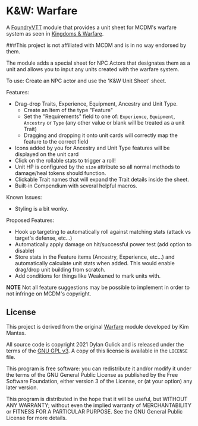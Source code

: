 # K&W: Warfare

A [FoundryVTT](https://foundryvtt.com/) module that provides a unit sheet for MCDM's warfare system as seen in [Kingdoms & Warfare](https://shop.mcdmproductions.com/products/kingdoms-and-warfare-book).

###This project is not affiliated with MCDM and is in no way endorsed by them.

The module adds a special sheet for NPC Actors that designates them as a unit and allows you to input any units created with the warfare system.

To use: Create an NPC actor and use the 'K&W Unit Sheet' sheet.

Features:
* Drag-drop Traits, Experience, Equipment, Ancestry and Unit Type.
  * Create an Item of the type "Feature"
  * Set the "Requirements" field to one of: `Experience`, `Equipment`, `Ancestry` or `Type` (any other value or blank will be treated as a unit Trait)
  * Dragging and dropping it onto unit cards will correctly map the feature to the correct field
* Icons added by you for Ancestry and Unit Type features will be displayed on the unit card
* Click on the rollable stats to trigger a roll!
* Unit HP is configured by the `size` attribute so all normal methods to damage/heal tokens should function.
* Clickable Trait names that will expand the Trait details inside the sheet.
* Built-in Compendium with several helpful macros.

Known Issues:
* Styling is a bit wonky.

Proposed Features:
* Hook up targeting to automatically roll against matching stats (attack vs target's defense, etc...)
* Automatically apply damage on hit/successful power test (add option to disable)
* Store stats in the Feature items (Ancestry, Experience, etc...) and automatically calculate unit stats when added. This would enable drag/drop unit building from scratch.
* Add conditions for things like Weakened to mark units with.

**NOTE** Not all feature suggestions may be possible to implement in order to not infringe on MCDM's copyright.

## License

This project is derived from the original [Warfare](https://bitbucket.org/Fyorl/warfare/src) module developed by Kim Mantas.

All source code is copyright 2021 Dylan Gulick and is released under the terms of the [GNU GPL v3](https://www.gnu.org/licenses/gpl-3.0.en.html). A copy of this license is available in the `LICENSE` file.

This program is free software: you can redistribute it and/or modify it under the terms of the GNU General Public License as published by the Free Software Foundation, either version 3 of the License, or (at your option) any later version.

This program is distributed in the hope that it will be useful, but WITHOUT ANY WARRANTY; without even the implied warranty of MERCHANTABILITY or FITNESS FOR A PARTICULAR PURPOSE. See the GNU General Public License for more details.
